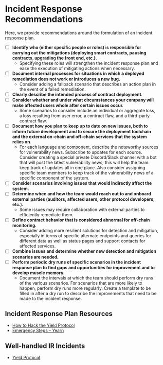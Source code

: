 # Incident Response Recommendations

Here, we provide recommendations around the formulation of an incident response plan.

- [ ] **Identify who (either specific people or roles) is responsible for carrying out the mitigations (deploying smart contracts, pausing contracts, upgrading the front end, etc.).**
  - Specifying these roles will strengthen the incident response plan and ease the execution of mitigating actions when necessary.
- [ ] **Document internal processes for situations in which a deployed remediation does not work or introduces a new bug.**
  - Consider adding a fallback scenario that describes an action plan in the event of a failed remediation.
- [ ] **Clearly describe the intended process of contract deployment.**
- [ ] **Consider whether and under what circumstances your company will make affected users whole after certain issues occur.**
  - Some scenarios to consider include an individual or aggregate loss, a loss resulting from user error, a contract flaw, and a third-party contract flaw.
- [ ] **Document how you plan to keep up to date on new issues, both to inform future development and to secure the deployment toolchain and the external on-chain and off-chain services that the system relies on.**
  - For each language and component, describe the noteworthy sources for vulnerability news. Subscribe to updates for each source. Consider creating a special private Discord/Slack channel with a bot that will post the latest vulnerability news; this will help the team keep track of updates all in one place. Also consider assigning specific team members to keep track of the vulnerability news of a specific component of the system.
- [ ] **Consider scenarios involving issues that would indirectly affect the system.**
- [ ] **Determine when and how the team would reach out to and onboard external parties (auditors, affected users, other protocol developers, etc.).**
  - Some issues may require collaboration with external parties to efficiently remediate them.
- [ ] **Define contract behavior that is considered abnormal for off-chain monitoring.**
  - Consider adding more resilient solutions for detection and mitigation, especially in terms of specific alternate endpoints and queries for different data as well as status pages and support contacts for affected services.
- [ ] **Combine issues and determine whether new detection and mitigation scenarios are needed.**
- [ ] **Perform periodic dry runs of specific scenarios in the incident response plan to find gaps and opportunities for improvement and to develop muscle memory.**
  - Document the intervals at which the team should perform dry runs of the various scenarios. For scenarios that are more likely to happen, perform dry runs more regularly. Create a template to be filled in after a dry run to describe the improvements that need to be made to the incident response.

## Incident Response Plan Resources

- [How to Hack the Yield Protocol](https://docs.yieldprotocol.com/#/operations/how_to_hack)
- [Emergency Steps – Yearn](https://github.com/yearn/yearn-devdocs/blob/master/docs/developers/v2/EMERGENCY.md)

## Well-handled IR Incidents

- [Yield Protocol](https://medium.com/yield-protocol/post-mortem-of-incident-on-august-5th-2022-7bb70dbb9ada)
